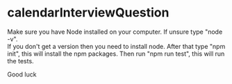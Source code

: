 # calendarInterviewQuestion

Make sure you have Node installed on your computer.
If unsure type "node -v".  
If you don't get a version then you need to install node.
After that type "npm init", this will install the npm packages.
Then run "npm run test", this will run the tests.

Good luck
